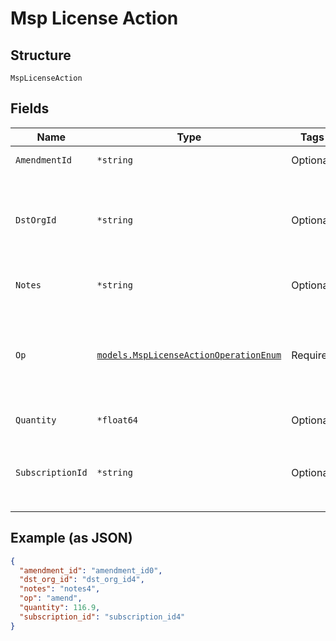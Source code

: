 
# Msp License Action

## Structure

`MspLicenseAction`

## Fields

| Name | Type | Tags | Description |
|  --- | --- | --- | --- |
| `AmendmentId` | `*string` | Optional | required if `op`==`unamend` |
| `DstOrgId` | `*string` | Optional | required if `op`==`amend`, destination org id<br>**Constraints**: *Minimum Length*: `1` |
| `Notes` | `*string` | Optional | required if `op`== `annotate` |
| `Op` | [`models.MspLicenseActionOperationEnum`](../../doc/models/msp-license-action-operation-enum.md) | Required | enum: `amend`, `annotate`, `delete`, `unamend`<br>**Constraints**: *Minimum Length*: `1` |
| `Quantity` | `*float64` | Optional | required if `op`==`amend` |
| `SubscriptionId` | `*string` | Optional | required if `op`== `annotate`<br>**Constraints**: *Minimum Length*: `1` |

## Example (as JSON)

```json
{
  "amendment_id": "amendment_id0",
  "dst_org_id": "dst_org_id4",
  "notes": "notes4",
  "op": "amend",
  "quantity": 116.9,
  "subscription_id": "subscription_id4"
}
```

